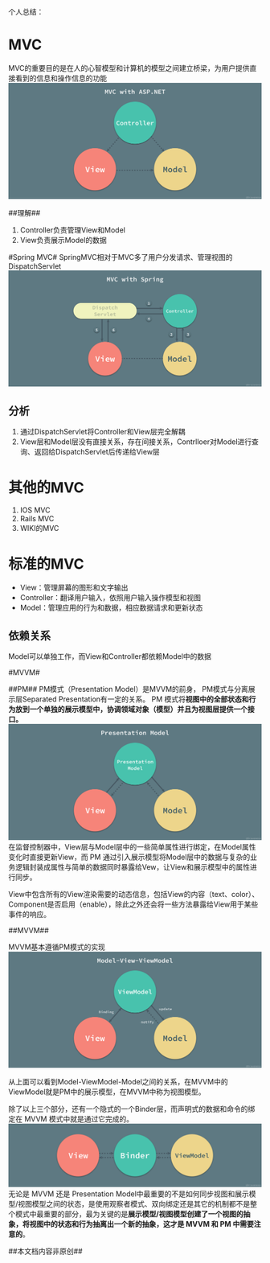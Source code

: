 个人总结：

# MVC #
MVC的重要目的是在人的心智模型和计算机的模型之间建立桥梁，为用户提供直接看到的信息和操作信息的功能
![.NET MVC](https://github.com/fuyun1234567/MVC-/blob/master/Pic/MVC-with-ASP.NET.jpg?raw=true)

##理解##
1. Controller负责管理View和Model
2. View负责展示Model的数据

#Spring MVC#
SpringMVC相对于MVC多了用户分发请求、管理视图的DispatchServlet
![Spring MVC](https://github.com/fuyun1234567/MVC-/blob/master/Pic/MVC-with-Spring.jpg?raw=true)
## 分析 ##

1. 通过DispatchServlet将Controller和View层完全解耦
2. View层和Model层没有直接关系，存在间接关系，Contrlloer对Model进行查询、返回给DispatchServlet后传递给View层

# 其他的MVC #
1. IOS MVC
2. Rails MVC
3. WIKI的MVC

# 标准的MVC #
- View：管理屏幕的图形和文字输出
- Controller：翻译用户输入，依照用户输入操作模型和视图
- Model：管理应用的行为和数据，相应数据请求和更新状态
## 依赖关系 ##
Model可以单独工作，而View和Controller都依赖Model中的数据

#MVVM#

##PM##
PM模式（Presentation Model）是MVVM的前身，
PM模式与分离展示层Separated Presentation有一定的关系。
PM 模式将**视图中的全部状态和行为放到一个单独的展示模型中，协调领域对象（模型）并且为视图层提供一个接口。**
![PM](https://github.com/fuyun1234567/MVC-/blob/master/Pic/Presentation-Model.jpg?raw=true)
在监督控制器中，View层与Model层中的一些简单属性进行绑定，在Model属性变化时直接更新View，而 PM 通过引入展示模型将Model层中的数据与复杂的业务逻辑封装成属性与简单的数据同时暴露给Vew，让View和展示模型中的属性进行同步。

View中包含所有的View渲染需要的动态信息，包括View的内容（text、color）、Component是否启用（enable），除此之外还会将一些方法暴露给View用于某些事件的响应。

##MVVM##

MVVM基本遵循PM模式的实现
![MVVM](https://github.com/fuyun1234567/MVC-/blob/master/Pic/Model-View-ViewModel.jpg?raw=true)

从上面可以看到Model-ViewModel-Model之间的关系，在MVVM中的ViewModel就是PM中的展示模型，在MVVM中称为视图模型。

除了以上三个部分，还有一个隐式的一个Binder层，而声明式的数据和命令的绑定在 MVVM 模式中就是通过它完成的。
![Blinder](https://github.com/fuyun1234567/MVC-/blob/master/Pic/Binder-View-ViewModel.jpg?raw=true)
无论是 MVVM 还是 Presentation Model中最重要的不是如何同步视图和展示模型/视图模型之间的状态，是使用观察者模式、双向绑定还是其它的机制都不是整个模式中最重要的部分，最为关键的是**展示模型/视图模型创建了一个视图的抽象，将视图中的状态和行为抽离出一个新的抽象，这才是 MVVM 和 PM 中需要注意的**。


##本文档内容非原创##
